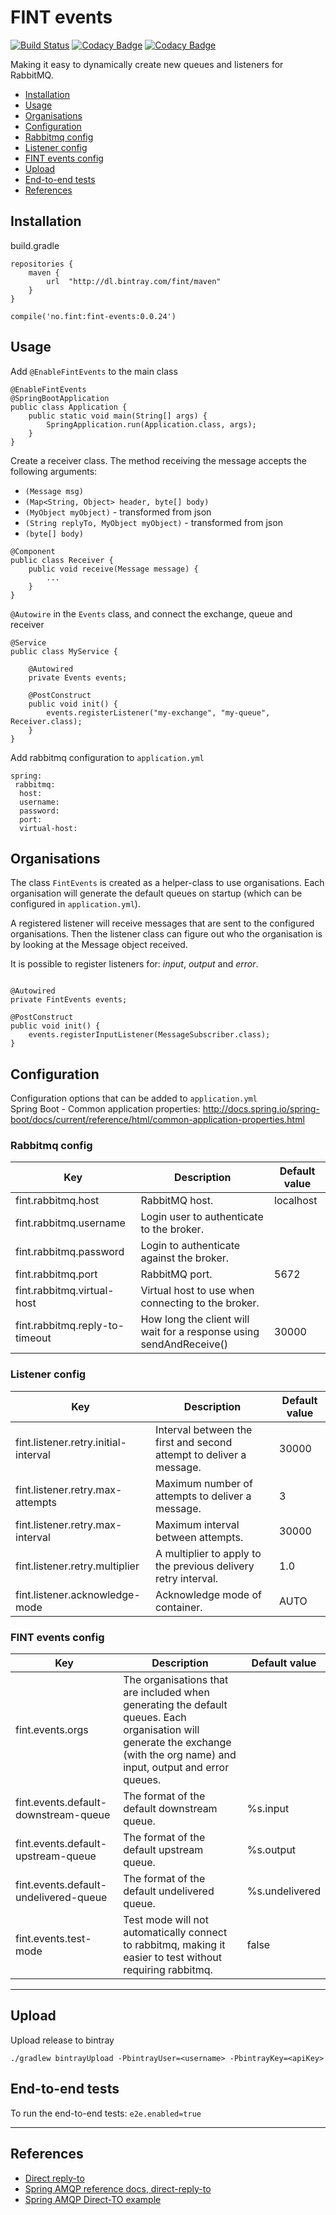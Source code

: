 # FINT events

[![Build Status](https://travis-ci.org/FINTlibs/fint-events.svg?branch=master)](https://travis-ci.org/FINTlibs/fint-events)
[![Codacy Badge](https://api.codacy.com/project/badge/Grade/17468ef5fdac4b89b1cc5e81806ad2d2)](https://www.codacy.com/app/jarle/fint-events?utm_source=github.com&amp;utm_medium=referral&amp;utm_content=FINTlibs/fint-events&amp;utm_campaign=Badge_Grade)
[![Codacy Badge](https://api.codacy.com/project/badge/Coverage/17468ef5fdac4b89b1cc5e81806ad2d2)](https://www.codacy.com/app/jarle/fint-events?utm_source=github.com&amp;utm_medium=referral&amp;utm_content=FINTlibs/fint-events&amp;utm_campaign=Badge_Coverage)

Making it easy to dynamically create new queues and listeners for RabbitMQ.

* [Installation](#installation)
* [Usage](#usage)
* [Organisations](#organisations)
* [Configuration](#configuration)
 * [Rabbitmq config](#rabbitmq-config)
 * [Listener config](#listener-config)
 * [FINT events config](#fint-events-config)
* [Upload](#upload)
* [End-to-end tests](#end-to-end-tests)
* [References](#references)

## Installation

build.gradle

```
repositories {
    maven {
        url  "http://dl.bintray.com/fint/maven" 
    }
}

compile('no.fint:fint-events:0.0.24')
```

## Usage

Add `@EnableFintEvents` to the main class

```
@EnableFintEvents
@SpringBootApplication
public class Application {
    public static void main(String[] args) {
        SpringApplication.run(Application.class, args);
    }
}
```

Create a receiver class. The method receiving the message accepts the following arguments:  
- `(Message msg)`
- `(Map<String, Object> header, byte[] body)`
- `(MyObject myObject)` - transformed from json
- `(String replyTo, MyObject myObject)` - transformed from json
- `(byte[] body)`

```
@Component
public class Receiver {
    public void receive(Message message) {
        ...
    }
}

```

`@Autowire` in the `Events` class, and connect the exchange, queue and receiver

```
@Service
public class MyService {

    @Autowired
    private Events events;

    @PostConstruct
    public void init() {
        events.registerListener("my-exchange", "my-queue", Receiver.class);
    }
}
```

Add rabbitmq configuration to `application.yml`

```
spring:
 rabbitmq:
  host:
  username:
  password:
  port:
  virtual-host:
```

## Organisations

The class `FintEvents` is created as a helper-class to use organisations.
Each organisation will generate the default queues on startup (which can be configured in `application.yml`).  

A registered listener will receive messages that are sent to the configured organisations.
Then the listener class can figure out who the organisation is by looking at the Message object received.  

It is possible to register listeners for: _input_, _output_ and _error_.

```

@Autowired
private FintEvents events;

@PostConstruct
public void init() {
    events.registerInputListener(MessageSubscriber.class);
}

```

## Configuration

Configuration options that can be added to `application.yml`  
Spring Boot - Common application properties: http://docs.spring.io/spring-boot/docs/current/reference/html/common-application-properties.html

### Rabbitmq config
| Key | Description | Default value |
|-----|-------------|---------------|
| fint.rabbitmq.host | RabbitMQ host. | localhost |
| fint.rabbitmq.username | Login user to authenticate to the broker. | |
| fint.rabbitmq.password | Login to authenticate against the broker. | |
| fint.rabbitmq.port | RabbitMQ port. | 5672 |
| fint.rabbitmq.virtual-host | Virtual host to use when connecting to the broker. | |
| fint.rabbitmq.reply-to-timeout | How long the client will wait for a response using sendAndReceive() | 30000 |

### Listener config
| Key | Description | Default value |
|-----|-------------|---------------|
| fint.listener.retry.initial-interval | Interval between the first and second attempt to deliver a message. | 30000 |
| fint.listener.retry.max-attempts | Maximum number of attempts to deliver a message. | 3 |
| fint.listener.retry.max-interval | Maximum interval between attempts. | 30000 |
| fint.listener.retry.multiplier | A multiplier to apply to the previous delivery retry interval. | 1.0 |
| fint.listener.acknowledge-mode | Acknowledge mode of container. | AUTO |

### FINT events config
| Key | Description | Default value |
|-----|-------------|---------------|
| fint.events.orgs | The organisations that are included when generating the default queues. Each organisation will generate the exchange (with the org name) and input, output and error queues. | |
| fint.events.default-downstream-queue | The format of the default downstream queue. | %s.input |
| fint.events.default-upstream-queue | The format of the default upstream queue. | %s.output |
| fint.events.default-undelivered-queue | The format of the default undelivered queue. | %s.undelivered |
| fint.events.test-mode | Test mode will not automatically connect to rabbitmq, making it easier to test without requiring rabbitmq. | false |

---------

## Upload

Upload release to bintray

`./gradlew bintrayUpload -PbintrayUser=<username> -PbintrayKey=<apiKey>`

## End-to-end tests

To run the end-to-end tests: `e2e.enabled=true`

---------

## References
- [Direct reply-to](https://www.rabbitmq.com/direct-reply-to.html)
- [Spring AMQP reference docs, direct-reply-to](http://docs.spring.io/spring-amqp/docs/1.6.5.RELEASE/reference/html/_reference.html#direct-reply-to)
- [Spring AMQP Direct-TO example](https://bitbucket.org/tomask79/spring-rabbitmq-request-response)